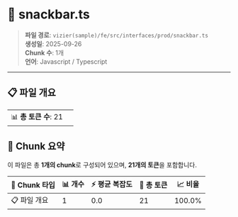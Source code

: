 # 📄 snackbar.ts

> **파일 경로**: `vizier(sample)/fe/src/interfaces/prod/snackbar.ts`  
> **생성일**: 2025-09-26  
> **Chunk 수**: 1개  
> **언어**: Javascript / Typescript
---


## 📋 파일 개요

| | |
|--|--|
| 📊 **총 토큰 수**: 21 |  |






## 🧩 Chunk 요약

이 파일은 총 **1개의 chunk**로 구성되어 있으며, **21개의 토큰**을 포함합니다.

| 🧩 Chunk 타입 | 📊 개수 | ⚡ 평균 복잡도 | 📝 총 토큰 | 📈 비율 |
|---------------|--------|-------------|----------|--------|
| 📋 파일 개요 | 1 | 0.0 | 21 | 100.0% |

